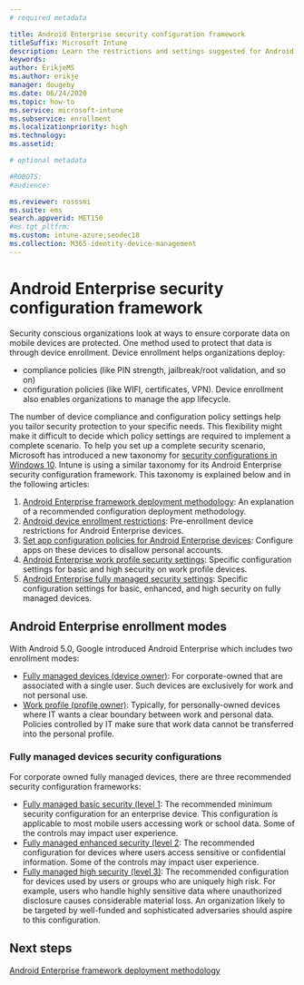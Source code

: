 ```yaml
---
# required metadata

title: Android Enterprise security configuration framework
titleSuffix: Microsoft Intune
description: Learn the restrictions and settings suggested for Android Enterprise device basic and high security.
keywords:
author: ErikjeMS
ms.author: erikje
manager: dougeby
ms.date: 06/24/2020
ms.topic: how-to
ms.service: microsoft-intune
ms.subservice: enrollment
ms.localizationpriority: high
ms.technology:
ms.assetid: 

# optional metadata

#ROBOTS:
#audience:

ms.reviewer: rosssmi
ms.suite: ems
search.appverid: MET150
#ms.tgt_pltfrm:
ms.custom: intune-azure;seodec18
ms.collection: M365-identity-device-management
---
```


# Android Enterprise security configuration framework

Security conscious organizations look at ways to ensure corporate data on mobile devices are protected. One method used to protect that data is through device enrollment. Device enrollment helps organizations deploy:
- compliance policies (like PIN strength, jailbreak/root validation, and so on)
- configuration policies (like WIFI, certificates, VPN).
Device enrollment also enables organizations to manage the app lifecycle.

The number of device compliance and configuration policy settings help you tailor security protection to your specific needs. This flexibility might make it difficult to decide which policy settings are required to implement a complete scenario. To help you set up a complete security scenario, Microsoft has introduced a new taxonomy for [security configurations in Windows 10](https://aka.ms/secconframework). Intune is using a similar taxonomy for its Android Enterprise security configuration framework. This taxonomy is explained below and in the following articles:

1. [Android Enterprise framework deployment methodology](framework-deployment-methodology.md): An explanation of a recommended configuration deployment methodology.
2. [Android device enrollment restrictions](device-enrollment-restrictions.md): Pre-enrollment device restrictions for Android Enterprise devices.
3. [Set app configuration policies for Android Enterprise devices](android-app-configuration-policies.md): Configure apps on these devices to disallow personal accounts.
4. [Android Enterprise work profile security settings](android-work-profile-security-settings.md): Specific configuration settings for basic and high security on work profile devices.
5. [Android Enterprise fully managed security settings](android-fully-managed-security-settings.md): Specific configuration settings for basic, enhanced, and high security on fully managed devices.



## Android Enterprise enrollment modes

With Android 5.0, Google introduced Android Enterprise which includes two  enrollment modes:
- [Fully managed devices (device owner)](android-fully-managed-enroll.md): For corporate-owned that are associated with a single user. Such devices are  exclusively for work and not personal use.
- [Work profile (profile owner)](android-work-profile-enroll.md): Typically, for personally-owned devices where IT wants a clear boundary between work and personal data. Policies controlled by IT make sure that work data cannot be transferred into the personal profile.


### Fully managed devices security configurations

For corporate owned fully managed devices, there are three recommended security configuration frameworks:

- [Fully managed basic security (level 1](): The recommended minimum security configuration for an enterprise device. This configuration is applicable to most mobile users accessing work or school data. Some of the controls may impact user experience.
- [Fully managed enhanced security (level 2](): The recommended configuration for devices where users access sensitive or confidential information. Some of the controls may impact user experience.
- [Fully managed high security (level 3)](): The recommended configuration for devices used by users or groups who are uniquely high risk. For example, users who handle highly sensitive data where unauthorized disclosure causes considerable material loss. An organization likely to be targeted by well-funded and sophisticated adversaries should aspire to this configuration.

## Next steps

[Android Enterprise framework deployment methodology](framework-deployment-methodology.md)